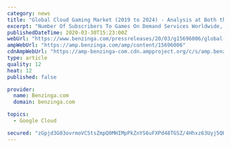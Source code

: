 ```yaml
---
category: news
title: "Global Cloud Gaming Market (2019 to 2024) - Analysis at Both the Industry and Market Level"
excerpt: "Number Of Subscribers To Games On Demand Services Worldwide, 2010-2024 Regional Breakdown Of Subscribers To Games On Demand Services Worldwide, 2019-2024 World Cloud Gaming Market Value, 2019-2024 Breakdown Of The World Cloud Gaming Market Value,"
publishedDateTime: 2020-03-30T15:23:00Z
webUrl: "https://www.benzinga.com/pressreleases/20/03/g15696006/global-cloud-gaming-market-2019-to-2024-analysis-at-both-the-industry-and-market-level"
ampWebUrl: "https://amp.benzinga.com/amp/content/15696006"
cdnAmpWebUrl: "https://amp-benzinga-com.cdn.ampproject.org/c/s/amp.benzinga.com/amp/content/15696006"
type: article
quality: 12
heat: 12
published: false

provider:
  name: Benzinga.com
  domain: benzinga.com

topics:
  - Google Cloud

secured: "zGpjd3G03ovrmoVCStsZmpQ0MHIMpPkZnYS6uFXPd48TGSZ/4Hhxz63Uyj5QHxmxaGeH5tk5ivYf/PmiTFOEQWpjEVu80XevId1ITOgVoI1W92Uua9uzC2tVqdBjxCkbi945m1SEC27CKvJPnzcwHIPwAQcY3HkvfpVeFpFmgUI5bB1lE31mRPiS4hAYnhFpQWl3W3hzHECJZT9qrc5TzqudcX7t5ttQragsb7ayYVVulkPuZX5FoOnxUCYcQaT4FpJbhUKz9tift5WsIiQ0EgWcdxN5m3S4a3rhWQYVvU2q1kifGI09fOhimF8G9NwU;nK0kkxbIDxfuwdBlAg0K3Q=="
---
```


